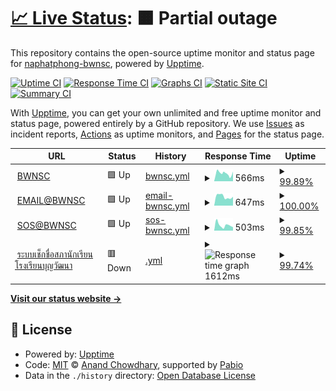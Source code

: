 # [📈 Live Status](https://status.bwnsc.in.th): <!--live status--> **🟧 Partial outage**

This repository contains the open-source uptime monitor and status page for [naphatphong-bwnsc](https://status.bwnsc.in.th), powered by [Upptime](https://github.com/upptime/upptime).

[![Uptime CI](https://github.com/naphatphong-bwnsc/status/workflows/Uptime%20CI/badge.svg)](https://github.com/naphatphong-bwnsc/status/actions?query=workflow%3A%22Uptime+CI%22)
[![Response Time CI](https://github.com/naphatphong-bwnsc/status/workflows/Response%20Time%20CI/badge.svg)](https://github.com/naphatphong-bwnsc/status/actions?query=workflow%3A%22Response+Time+CI%22)
[![Graphs CI](https://github.com/naphatphong-bwnsc/status/workflows/Graphs%20CI/badge.svg)](https://github.com/naphatphong-bwnsc/status/actions?query=workflow%3A%22Graphs+CI%22)
[![Static Site CI](https://github.com/naphatphong-bwnsc/status/workflows/Static%20Site%20CI/badge.svg)](https://github.com/naphatphong-bwnsc/status/actions?query=workflow%3A%22Static+Site+CI%22)
[![Summary CI](https://github.com/naphatphong-bwnsc/status/workflows/Summary%20CI/badge.svg)](https://github.com/naphatphong-bwnsc/status/actions?query=workflow%3A%22Summary+CI%22)

With [Upptime](https://upptime.js.org), you can get your own unlimited and free uptime monitor and status page, powered entirely by a GitHub repository. We use [Issues](https://github.com/naphatphong-bwnsc/status/issues) as incident reports, [Actions](https://github.com/naphatphong-bwnsc/status/actions) as uptime monitors, and [Pages](https://status.bwnsc.in.th) for the status page.

<!--start: status pages-->
<!-- This summary is generated by Upptime (https://github.com/upptime/upptime) -->
<!-- Do not edit this manually, your changes will be overwritten -->
<!-- prettier-ignore -->
| URL | Status | History | Response Time | Uptime |
| --- | ------ | ------- | ------------- | ------ |
| <img alt="" src="https://icons.duckduckgo.com/ip3/www.bwnsc.in.th.ico" height="13"> [BWNSC](https://www.bwnsc.in.th/) | 🟩 Up | [bwnsc.yml](https://github.com/naphatphong-bwnsc/status/commits/HEAD/history/bwnsc.yml) | <details><summary><img alt="Response time graph" src="./graphs/bwnsc/response-time-week.png" height="20"> 566ms</summary><br><a href="https://status.bwnsc.in.th/history/bwnsc"><img alt="Response time 566" src="https://img.shields.io/endpoint?url=https%3A%2F%2Fraw.githubusercontent.com%2Fnaphatphong-bwnsc%2Fstatus%2FHEAD%2Fapi%2Fbwnsc%2Fresponse-time.json"></a><br><a href="https://status.bwnsc.in.th/history/bwnsc"><img alt="24-hour response time 760" src="https://img.shields.io/endpoint?url=https%3A%2F%2Fraw.githubusercontent.com%2Fnaphatphong-bwnsc%2Fstatus%2FHEAD%2Fapi%2Fbwnsc%2Fresponse-time-day.json"></a><br><a href="https://status.bwnsc.in.th/history/bwnsc"><img alt="7-day response time 566" src="https://img.shields.io/endpoint?url=https%3A%2F%2Fraw.githubusercontent.com%2Fnaphatphong-bwnsc%2Fstatus%2FHEAD%2Fapi%2Fbwnsc%2Fresponse-time-week.json"></a><br><a href="https://status.bwnsc.in.th/history/bwnsc"><img alt="30-day response time 573" src="https://img.shields.io/endpoint?url=https%3A%2F%2Fraw.githubusercontent.com%2Fnaphatphong-bwnsc%2Fstatus%2FHEAD%2Fapi%2Fbwnsc%2Fresponse-time-month.json"></a><br><a href="https://status.bwnsc.in.th/history/bwnsc"><img alt="1-year response time 566" src="https://img.shields.io/endpoint?url=https%3A%2F%2Fraw.githubusercontent.com%2Fnaphatphong-bwnsc%2Fstatus%2FHEAD%2Fapi%2Fbwnsc%2Fresponse-time-year.json"></a></details> | <details><summary><a href="https://status.bwnsc.in.th/history/bwnsc">99.89%</a></summary><a href="https://status.bwnsc.in.th/history/bwnsc"><img alt="All-time uptime 97.58%" src="https://img.shields.io/endpoint?url=https%3A%2F%2Fraw.githubusercontent.com%2Fnaphatphong-bwnsc%2Fstatus%2FHEAD%2Fapi%2Fbwnsc%2Fuptime.json"></a><br><a href="https://status.bwnsc.in.th/history/bwnsc"><img alt="24-hour uptime 100.00%" src="https://img.shields.io/endpoint?url=https%3A%2F%2Fraw.githubusercontent.com%2Fnaphatphong-bwnsc%2Fstatus%2FHEAD%2Fapi%2Fbwnsc%2Fuptime-day.json"></a><br><a href="https://status.bwnsc.in.th/history/bwnsc"><img alt="7-day uptime 99.89%" src="https://img.shields.io/endpoint?url=https%3A%2F%2Fraw.githubusercontent.com%2Fnaphatphong-bwnsc%2Fstatus%2FHEAD%2Fapi%2Fbwnsc%2Fuptime-week.json"></a><br><a href="https://status.bwnsc.in.th/history/bwnsc"><img alt="30-day uptime 94.42%" src="https://img.shields.io/endpoint?url=https%3A%2F%2Fraw.githubusercontent.com%2Fnaphatphong-bwnsc%2Fstatus%2FHEAD%2Fapi%2Fbwnsc%2Fuptime-month.json"></a><br><a href="https://status.bwnsc.in.th/history/bwnsc"><img alt="1-year uptime 97.58%" src="https://img.shields.io/endpoint?url=https%3A%2F%2Fraw.githubusercontent.com%2Fnaphatphong-bwnsc%2Fstatus%2FHEAD%2Fapi%2Fbwnsc%2Fuptime-year.json"></a></details>
| <img alt="" src="https://icons.duckduckgo.com/ip3/email.bwnsc.in.th.ico" height="13"> [EMAIL@BWNSC](https://email.bwnsc.in.th/) | 🟩 Up | [email-bwnsc.yml](https://github.com/naphatphong-bwnsc/status/commits/HEAD/history/email-bwnsc.yml) | <details><summary><img alt="Response time graph" src="./graphs/email-bwnsc/response-time-week.png" height="20"> 647ms</summary><br><a href="https://status.bwnsc.in.th/history/email-bwnsc"><img alt="Response time 578" src="https://img.shields.io/endpoint?url=https%3A%2F%2Fraw.githubusercontent.com%2Fnaphatphong-bwnsc%2Fstatus%2FHEAD%2Fapi%2Femail-bwnsc%2Fresponse-time.json"></a><br><a href="https://status.bwnsc.in.th/history/email-bwnsc"><img alt="24-hour response time 625" src="https://img.shields.io/endpoint?url=https%3A%2F%2Fraw.githubusercontent.com%2Fnaphatphong-bwnsc%2Fstatus%2FHEAD%2Fapi%2Femail-bwnsc%2Fresponse-time-day.json"></a><br><a href="https://status.bwnsc.in.th/history/email-bwnsc"><img alt="7-day response time 647" src="https://img.shields.io/endpoint?url=https%3A%2F%2Fraw.githubusercontent.com%2Fnaphatphong-bwnsc%2Fstatus%2FHEAD%2Fapi%2Femail-bwnsc%2Fresponse-time-week.json"></a><br><a href="https://status.bwnsc.in.th/history/email-bwnsc"><img alt="30-day response time 591" src="https://img.shields.io/endpoint?url=https%3A%2F%2Fraw.githubusercontent.com%2Fnaphatphong-bwnsc%2Fstatus%2FHEAD%2Fapi%2Femail-bwnsc%2Fresponse-time-month.json"></a><br><a href="https://status.bwnsc.in.th/history/email-bwnsc"><img alt="1-year response time 578" src="https://img.shields.io/endpoint?url=https%3A%2F%2Fraw.githubusercontent.com%2Fnaphatphong-bwnsc%2Fstatus%2FHEAD%2Fapi%2Femail-bwnsc%2Fresponse-time-year.json"></a></details> | <details><summary><a href="https://status.bwnsc.in.th/history/email-bwnsc">100.00%</a></summary><a href="https://status.bwnsc.in.th/history/email-bwnsc"><img alt="All-time uptime 100.00%" src="https://img.shields.io/endpoint?url=https%3A%2F%2Fraw.githubusercontent.com%2Fnaphatphong-bwnsc%2Fstatus%2FHEAD%2Fapi%2Femail-bwnsc%2Fuptime.json"></a><br><a href="https://status.bwnsc.in.th/history/email-bwnsc"><img alt="24-hour uptime 100.00%" src="https://img.shields.io/endpoint?url=https%3A%2F%2Fraw.githubusercontent.com%2Fnaphatphong-bwnsc%2Fstatus%2FHEAD%2Fapi%2Femail-bwnsc%2Fuptime-day.json"></a><br><a href="https://status.bwnsc.in.th/history/email-bwnsc"><img alt="7-day uptime 100.00%" src="https://img.shields.io/endpoint?url=https%3A%2F%2Fraw.githubusercontent.com%2Fnaphatphong-bwnsc%2Fstatus%2FHEAD%2Fapi%2Femail-bwnsc%2Fuptime-week.json"></a><br><a href="https://status.bwnsc.in.th/history/email-bwnsc"><img alt="30-day uptime 100.00%" src="https://img.shields.io/endpoint?url=https%3A%2F%2Fraw.githubusercontent.com%2Fnaphatphong-bwnsc%2Fstatus%2FHEAD%2Fapi%2Femail-bwnsc%2Fuptime-month.json"></a><br><a href="https://status.bwnsc.in.th/history/email-bwnsc"><img alt="1-year uptime 100.00%" src="https://img.shields.io/endpoint?url=https%3A%2F%2Fraw.githubusercontent.com%2Fnaphatphong-bwnsc%2Fstatus%2FHEAD%2Fapi%2Femail-bwnsc%2Fuptime-year.json"></a></details>
| <img alt="" src="https://icons.duckduckgo.com/ip3/sos.bwnsc.in.th.ico" height="13"> [SOS@BWNSC](https://sos.bwnsc.in.th/) | 🟩 Up | [sos-bwnsc.yml](https://github.com/naphatphong-bwnsc/status/commits/HEAD/history/sos-bwnsc.yml) | <details><summary><img alt="Response time graph" src="./graphs/sos-bwnsc/response-time-week.png" height="20"> 503ms</summary><br><a href="https://status.bwnsc.in.th/history/sos-bwnsc"><img alt="Response time 530" src="https://img.shields.io/endpoint?url=https%3A%2F%2Fraw.githubusercontent.com%2Fnaphatphong-bwnsc%2Fstatus%2FHEAD%2Fapi%2Fsos-bwnsc%2Fresponse-time.json"></a><br><a href="https://status.bwnsc.in.th/history/sos-bwnsc"><img alt="24-hour response time 372" src="https://img.shields.io/endpoint?url=https%3A%2F%2Fraw.githubusercontent.com%2Fnaphatphong-bwnsc%2Fstatus%2FHEAD%2Fapi%2Fsos-bwnsc%2Fresponse-time-day.json"></a><br><a href="https://status.bwnsc.in.th/history/sos-bwnsc"><img alt="7-day response time 503" src="https://img.shields.io/endpoint?url=https%3A%2F%2Fraw.githubusercontent.com%2Fnaphatphong-bwnsc%2Fstatus%2FHEAD%2Fapi%2Fsos-bwnsc%2Fresponse-time-week.json"></a><br><a href="https://status.bwnsc.in.th/history/sos-bwnsc"><img alt="30-day response time 531" src="https://img.shields.io/endpoint?url=https%3A%2F%2Fraw.githubusercontent.com%2Fnaphatphong-bwnsc%2Fstatus%2FHEAD%2Fapi%2Fsos-bwnsc%2Fresponse-time-month.json"></a><br><a href="https://status.bwnsc.in.th/history/sos-bwnsc"><img alt="1-year response time 530" src="https://img.shields.io/endpoint?url=https%3A%2F%2Fraw.githubusercontent.com%2Fnaphatphong-bwnsc%2Fstatus%2FHEAD%2Fapi%2Fsos-bwnsc%2Fresponse-time-year.json"></a></details> | <details><summary><a href="https://status.bwnsc.in.th/history/sos-bwnsc">99.85%</a></summary><a href="https://status.bwnsc.in.th/history/sos-bwnsc"><img alt="All-time uptime 99.61%" src="https://img.shields.io/endpoint?url=https%3A%2F%2Fraw.githubusercontent.com%2Fnaphatphong-bwnsc%2Fstatus%2FHEAD%2Fapi%2Fsos-bwnsc%2Fuptime.json"></a><br><a href="https://status.bwnsc.in.th/history/sos-bwnsc"><img alt="24-hour uptime 98.96%" src="https://img.shields.io/endpoint?url=https%3A%2F%2Fraw.githubusercontent.com%2Fnaphatphong-bwnsc%2Fstatus%2FHEAD%2Fapi%2Fsos-bwnsc%2Fuptime-day.json"></a><br><a href="https://status.bwnsc.in.th/history/sos-bwnsc"><img alt="7-day uptime 99.85%" src="https://img.shields.io/endpoint?url=https%3A%2F%2Fraw.githubusercontent.com%2Fnaphatphong-bwnsc%2Fstatus%2FHEAD%2Fapi%2Fsos-bwnsc%2Fuptime-week.json"></a><br><a href="https://status.bwnsc.in.th/history/sos-bwnsc"><img alt="30-day uptime 99.14%" src="https://img.shields.io/endpoint?url=https%3A%2F%2Fraw.githubusercontent.com%2Fnaphatphong-bwnsc%2Fstatus%2FHEAD%2Fapi%2Fsos-bwnsc%2Fuptime-month.json"></a><br><a href="https://status.bwnsc.in.th/history/sos-bwnsc"><img alt="1-year uptime 99.61%" src="https://img.shields.io/endpoint?url=https%3A%2F%2Fraw.githubusercontent.com%2Fnaphatphong-bwnsc%2Fstatus%2FHEAD%2Fapi%2Fsos-bwnsc%2Fuptime-year.json"></a></details>
| <img alt="" src="https://icons.duckduckgo.com/ip3/bwnsc2024.lnw.mn.ico" height="13"> [ระบบเช็กชื่อสภานักเรียนโรงเรียนบุญวัฒนา](https://bwnsc2024.lnw.mn/Check/) | 🟥 Down | [.yml](https://github.com/naphatphong-bwnsc/status/commits/HEAD/history/.yml) | <details><summary><img alt="Response time graph" src="./graphs//response-time-week.png" height="20"> 1612ms</summary><br><a href="https://status.bwnsc.in.th/history/"><img alt="Response time 1510" src="https://img.shields.io/endpoint?url=https%3A%2F%2Fraw.githubusercontent.com%2Fnaphatphong-bwnsc%2Fstatus%2FHEAD%2Fapi%2F%2Fresponse-time.json"></a><br><a href="https://status.bwnsc.in.th/history/"><img alt="24-hour response time 1588" src="https://img.shields.io/endpoint?url=https%3A%2F%2Fraw.githubusercontent.com%2Fnaphatphong-bwnsc%2Fstatus%2FHEAD%2Fapi%2F%2Fresponse-time-day.json"></a><br><a href="https://status.bwnsc.in.th/history/"><img alt="7-day response time 1612" src="https://img.shields.io/endpoint?url=https%3A%2F%2Fraw.githubusercontent.com%2Fnaphatphong-bwnsc%2Fstatus%2FHEAD%2Fapi%2F%2Fresponse-time-week.json"></a><br><a href="https://status.bwnsc.in.th/history/"><img alt="30-day response time 1563" src="https://img.shields.io/endpoint?url=https%3A%2F%2Fraw.githubusercontent.com%2Fnaphatphong-bwnsc%2Fstatus%2FHEAD%2Fapi%2F%2Fresponse-time-month.json"></a><br><a href="https://status.bwnsc.in.th/history/"><img alt="1-year response time 1510" src="https://img.shields.io/endpoint?url=https%3A%2F%2Fraw.githubusercontent.com%2Fnaphatphong-bwnsc%2Fstatus%2FHEAD%2Fapi%2F%2Fresponse-time-year.json"></a></details> | <details><summary><a href="https://status.bwnsc.in.th/history/">99.74%</a></summary><a href="https://status.bwnsc.in.th/history/"><img alt="All-time uptime 97.60%" src="https://img.shields.io/endpoint?url=https%3A%2F%2Fraw.githubusercontent.com%2Fnaphatphong-bwnsc%2Fstatus%2FHEAD%2Fapi%2F%2Fuptime.json"></a><br><a href="https://status.bwnsc.in.th/history/"><img alt="24-hour uptime 98.96%" src="https://img.shields.io/endpoint?url=https%3A%2F%2Fraw.githubusercontent.com%2Fnaphatphong-bwnsc%2Fstatus%2FHEAD%2Fapi%2F%2Fuptime-day.json"></a><br><a href="https://status.bwnsc.in.th/history/"><img alt="7-day uptime 99.74%" src="https://img.shields.io/endpoint?url=https%3A%2F%2Fraw.githubusercontent.com%2Fnaphatphong-bwnsc%2Fstatus%2FHEAD%2Fapi%2F%2Fuptime-week.json"></a><br><a href="https://status.bwnsc.in.th/history/"><img alt="30-day uptime 94.46%" src="https://img.shields.io/endpoint?url=https%3A%2F%2Fraw.githubusercontent.com%2Fnaphatphong-bwnsc%2Fstatus%2FHEAD%2Fapi%2F%2Fuptime-month.json"></a><br><a href="https://status.bwnsc.in.th/history/"><img alt="1-year uptime 97.60%" src="https://img.shields.io/endpoint?url=https%3A%2F%2Fraw.githubusercontent.com%2Fnaphatphong-bwnsc%2Fstatus%2FHEAD%2Fapi%2F%2Fuptime-year.json"></a></details>

<!--end: status pages-->

[**Visit our status website →**](https://status.bwnsc.in.th)

## 📄 License

- Powered by: [Upptime](https://github.com/upptime/upptime)
- Code: [MIT](./LICENSE) © [Anand Chowdhary](https://anandchowdhary.com), supported by [Pabio](https://pabio.com)
- Data in the `./history` directory: [Open Database License](https://opendatacommons.org/licenses/odbl/1-0/)
